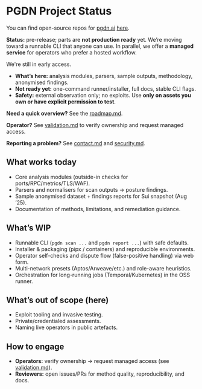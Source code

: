 # PGDN Project Status

You can find open-source repos for [pgdn.ai](http://pgdn.ai/) [here](https://github.com/pgdn-network).

**Status:** pre-release; parts are **not production ready** yet. We’re moving toward a runnable CLI that anyone can use. In parallel, we offer a **managed service** for operators who prefer a hosted workflow. 

We're still in early access.

- **What’s here:** analysis modules, parsers, sample outputs, methodology, anonymised findings.
- **Not ready yet:** one-command runner/installer, full docs, stable CLI flags.
- **Safety:** external observation only; no exploits. Use **only on assets you own or have explicit permission to test**.

**Need a quick overview?** See the [roadmap.md](roadmap.md).

**Operator?** See [validation.md](validation.md) to verify ownership and request managed access.

**Reporting a problem?** See [contact.md](contact.md) and [security.md](security.md).

## What works today

- Core analysis modules (outside-in checks for ports/RPC/metrics/TLS/WAF).
- Parsers and normalisers for scan outputs → posture findings.
- Sample anonymised dataset + findings reports for Sui snapshot (Aug ’25).
- Documentation of methods, limitations, and remediation guidance.

## What’s WIP

- Runnable CLI (`pgdn scan ...` and `pgdn report ...`) with safe defaults.
- Installer & packaging (pipx / containers) and reproducible environments.
- Operator self-checks and dispute flow (false-positive handling) via web form.
- Multi-network presets (Aptos/Arweave/etc.) and role-aware heuristics.
- Orchestration for long-running jobs (Temporal/Kubernetes) in the OSS runner.

## What’s out of scope (here)

- Exploit tooling and invasive testing.
- Private/credentialed assessments.
- Naming live operators in public artefacts.

## How to engage

- **Operators:** verify ownership → request managed access (see [validation.md](validation.md)).
- **Reviewers:** open issues/PRs for method quality, reproducibility, and docs.
